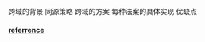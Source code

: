 跨域的背景 同源策略
跨域的方案
每种法案的具体实现 优缺点

#### [referrence](https://blog.csdn.net/hansexploration/article/details/80314948)